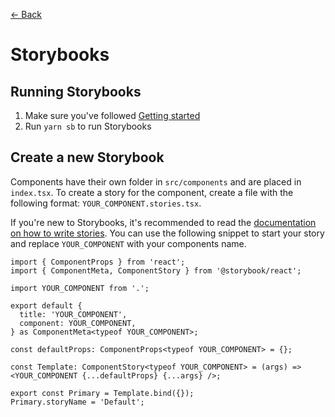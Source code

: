 [&larr; Back](../README.md)

# Storybooks

## Running Storybooks

1. Make sure you've followed [Getting started](../README.md#getting-started)
2. Run `yarn sb` to run Storybooks

## Create a new Storybook

Components have their own folder in `src/components` and are placed in `index.tsx`. To create a story for the component, create a file with the following format: `YOUR_COMPONENT.stories.tsx`.

If you're new to Storybooks, it's recommended to read the [documentation on how to write stories](https://storybook.js.org/docs/react/writing-stories/introduction). You can use the following snippet to start your story and replace `YOUR_COMPONENT` with your components name.

```tsx
import { ComponentProps } from 'react';
import { ComponentMeta, ComponentStory } from '@storybook/react';

import YOUR_COMPONENT from '.';

export default {
  title: 'YOUR_COMPONENT',
  component: YOUR_COMPONENT,
} as ComponentMeta<typeof YOUR_COMPONENT>;

const defaultProps: ComponentProps<typeof YOUR_COMPONENT> = {};

const Template: ComponentStory<typeof YOUR_COMPONENT> = (args) => <YOUR_COMPONENT {...defaultProps} {...args} />;

export const Primary = Template.bind({});
Primary.storyName = 'Default';
```
